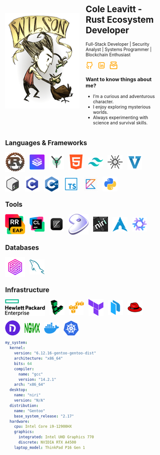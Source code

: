 [//]: # (<div align="center">)

[//]: # ()
[//]: # (  <h1>Cole Leavitt - Rust Ecosystem Developer</h1>)

[//]: # ()
[//]: # (  <p>Full-Stack Developer | Security Analyst | Systems Programmer | Blockchain Enthusiast</p>)

[//]: # ()
[//]: # (</div>)

<div style="display: flex; align-items: center; margin-bottom: 20px;">
  <!-- Image Section -->
  <img src="resources/me/img.png" alt="Wilson" style="width: 240px; margin-right: 20px;">

  <!-- Main Content Section -->
  <div style="flex-grow: 1;">
    <h1>Cole Leavitt - Rust Ecosystem Developer</h1>
    <p>Full-Stack Developer | Security Analyst | Systems Programmer | Blockchain Enthusiast</p>
    <!-- Inline Contact Info -->
    <p style="margin-top: 10px; display: flex; align-items: center; gap: 15px;">
      <!-- GitHub Icon -->
      <a href="https://github.com/coleleavitt" target="_blank" style="display: flex; align-items: center; text-decoration: none;">
        <img src="resources/socials/github.svg" alt="GitHub" width="24">
      </a>
      <!-- LinkedIn Icon -->
      <a href="https://linkedin.com/in/coleleavitt" target="_blank" style="display: flex; align-items: center; text-decoration: none;">
        <img src="resources/socials/linkedin.svg" alt="LinkedIn" width="24">
      </a>
      <!-- Email Icon -->
      <a href="mailto:cole@unwrap.rs" style="display: flex; align-items: center; text-decoration: none;">
        <img src="resources/socials/email.svg" alt="Email" width="24">
      </a>
    </p>
    <h3>Want to know things about me?</h3>
    <ul>
      <li>I’m a curious and adventurous character.</li>
      <li>I enjoy exploring mysterious worlds.</li>
      <li>Always experimenting with science and survival skills.</li>
    </ul>
  </div>
</div>



## Languages & Frameworks

<div style="display: flex; flex-wrap: wrap; gap: 15px; justify-content: left; align-items: center;">
  <!-- Languages and Frameworks -->
  <img src="resources/rust.png" alt="Rust" width="64">
  <img src="resources/poem_web.png" alt="Poem" width="48">
  <img src="resources/yew.png" alt="Yew" width="48">
  <img src="resources/html.png" alt="HTML" width="48">
  <img src="resources/tailwind_css.png" alt="Tailwind" width="48">
  <img src="resources/tokio.png" alt="Tokio" width="48">
  <img src="resources/snapview.png" alt="Tokio Tungsenite" width="48">
  <!--<img src="resources/reqwest.png" alt="Reqwest" width="128"> -->
  <img src="resources/bash.png" alt="Bash" width="48">
  <img src="resources/c.png" alt="C++" width="48">
  <img src="resources/c_plus_plus.png" alt="C++" width="48">
  <img src="resources/typescript.png" alt="TypeScript" width="48">
  <img src="resources/kotlin.png" alt="Kotlin" width="48">
  <img src="resources/python.png" alt="Python" width="48">

</div>

## Tools
<div style="display: flex; flex-wrap: wrap; gap: 15px; justify-content: left; align-items: center;">
    <img src="resources/rustrover.png" alt="RustRover" width="64"/>
    <img src="resources/clion.png" alt="Clion" width="48"/>
    <img src="resources/zed.png" alt="Zed" width="48"/>
    <img src="resources/gentoo.png" alt="Gentoo" width="64"/>
    <img src="resources/niri.png" alt="Niri" width="48"/>
    <img src="resources/arch_linux.png" alt="Arch" width="48"/>
    <img src="resources/nixos.png" alt="NixOS" width="48"/>
</div>

## Databases
<div style="display: flex; flex-wrap: wrap; gap: 15px; justify-content: left; align-items: center;">
    <img src="resources/surrealdb.png" alt="SurrealDB" width="64"/>
    <img src="resources/mysql.png" alt="MySQL" width="48"/>
</div>


## Infrastructure
<div style="display: flex; flex-wrap: wrap; gap: 15px; justify-content: left; align-items: center;">
    <img src="resources/infrastructure/hpe.png" alt="HPE" width="128"/>
    <img src="resources/infrastructure/linode.svg" alt="Linode" width="48"/>
    <img src="resources/infrastructure/aws-logo-logo.svg" alt="AWS" width="48"/>
    <img src="resources/Terraform.png" alt="Terraform" width="48"/>
    <img src="resources/infrastructure/packer.svg" alt="Packer" width="48"/>
    <img src="resources/rhel-removebg-preview.png" alt="Rhex" width="48"/>
    <img src="resources/infrastructure/nebula.png" alt="Nebula" width="48"/>
    <img src="resources/infrastructure/nginx.svg" alt="Nginx" width="48" height="32"/>
    <img src="resources/docker.png" alt="Docker" width="48"/>
    <img src="resources/infrastructure/kubernetes.svg" alt="Kubernetes" width="48"/>
</div>


```yaml
my_system:
  kernel:
    version: "6.12.16-gentoo-gentoo-dist"
    architecture: "x86_64"
    bits: 64
    compiler:
      name: "gcc"
      version: "14.2.1"
    arch: "x86_64"
  desktop:
    name: "niri"
    version: "N/A"
  distribution:
    name: "Gentoo"
    base_system_release: "2.17"
  hardware:
    cpu: Intel Core i9-12900HX
    graphics:
      integrated: Intel UHD Graphics 770
      discrete: NVIDIA RTX A4500
    laptop_model: ThinkPad P16 Gen 1
 ```

[//]: # (## Let's Connect)

[//]: # ()
[//]: # (- GitHub: [@coleleavitt]&#40;https://github.com/coleleavitt&#41;)

[//]: # (- LinkedIn: [Professional Profile]&#40;https://linkedin.com/in/coleleavitt&#41;)

[//]: # (- Email: [cole@unwrap.rs]&#40;mailto:cole@unwrap.rs&#41;)

[//]: # ()
[//]: # ([![Open Source Love]&#40;https://badges.frapsoft.com/os/v2/open-source.svg?v=103&#41;]&#40;https://github.com/coleleavitt&#41;)
